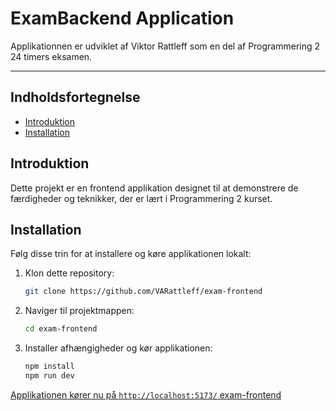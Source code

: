 # ExamBackend Application

Applikationnen er udviklet af Viktor Rattleff som en del af Programmering 2 24 timers eksamen.

<hr/>

## Indholdsfortegnelse
- [Introduktion](#introduktion)
- [Installation](#installation)

## Introduktion

Dette projekt er en frontend applikation designet til at demonstrere de færdigheder og teknikker, der er lært i Programmering 2 kurset.

## Installation

Følg disse trin for at installere og køre applikationen lokalt:

1. Klon dette repository:
   ```bash
   git clone https://github.com/VARattleff/exam-frontend
   ```

2. Naviger til projektmappen:
   ```bash
   cd exam-frontend

   ```
3. Installer afhængigheder og kør applikationen:
   ```bash
   npm install
   npm run dev
   ````

[Applikationen kører nu på `http://localhost:5173/` exam-frontend](http://localhost:5173/)
